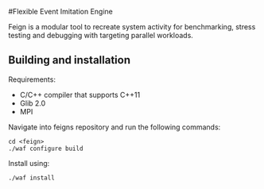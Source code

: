 #Flexible Event Imitation Engine


Feign is a modular tool to recreate system activity for benchmarking, stress testing
and debugging with targeting parallel workloads.

## Building and installation

Requirements:

* C/C++ compiler that supports C++11
* Glib 2.0
* MPI

Navigate into feigns repository and run the following commands:

    cd <feign>
    ./waf configure build

Install using:

    ./waf install
